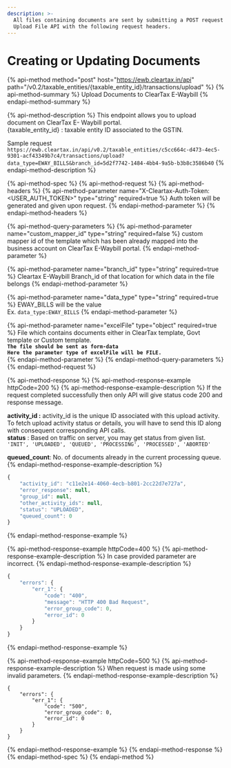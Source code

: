 ```yaml
---
description: >-
  All files containing documents are sent by submitting a POST request to the
  Upload File API with the following request headers.
---
```


# Creating or Updating Documents

{% api-method method="post" host="https://ewb.cleartax.in/api" path="/v0.2/taxable\_entities/{taxable\_entity\_id}/transactions/upload" %}
{% api-method-summary %}
Upload Documents to ClearTax E-Waybill 
{% endapi-method-summary %}

{% api-method-description %}
This endpoint allows you to upload document on ClearTax E- Waybill portal.  
{taxable\_entity\_id} : taxable entity ID associated to the GSTIN.    
  
Sample request  
`https://ewb.cleartax.in/api/v0.2/taxable_entities/c5cc664c-d473-4ec5-9301-acf43349b7c4/transactions/upload?data_type=EWAY_BILLS&branch_id=5d2f7742-1484-4bb4-9a5b-b3b8c3586b40`
{% endapi-method-description %}

{% api-method-spec %}
{% api-method-request %}
{% api-method-headers %}
{% api-method-parameter name="X-Cleartax-Auth-Token: <USER\_AUTH\_TOKEN>" type="string" required=true %}
Auth token will be generated and given upon request.
{% endapi-method-parameter %}
{% endapi-method-headers %}

{% api-method-query-parameters %}
{% api-method-parameter name="custom\_mapper\_id" type="string" required=false %}
custom  mapper id of the template which has been already mapped into the business account on ClearTax E-Waybill portal. 
{% endapi-method-parameter %}

{% api-method-parameter name="branch\_id" type="string" required=true %}
Cleartax E-Waybill Branch\_id of that location for which data in the file belongs
{% endapi-method-parameter %}

{% api-method-parameter name="data\_type" type="string" required=true %}
EWAY\_BILLS will be the value   
Ex. `data_type:EWAY_BILLS`
{% endapi-method-parameter %}

{% api-method-parameter name="excelFile" type="object" required=true %}
File which contains documents either in ClearTax template, Govt template or Custom template.  
**`The file should be sent as form-data`**  
**`Here the parameter type of excelFile will be FILE.`**  
{% endapi-method-parameter %}
{% endapi-method-query-parameters %}
{% endapi-method-request %}

{% api-method-response %}
{% api-method-response-example httpCode=200 %}
{% api-method-response-example-description %}
If the request completed successfully then only API will give status code 200 and response message.  
  
**activity\_id :** activity\_id is the unique ID associated with this upload activity. To fetch upload activity status or details, you will have to send this ID along with consequent corresponding API calls.  
**status** : Based on traffic on server, you may get status from given list.  
`'INIT', 'UPLOADED', 'QUEUED', 'PROCESSING', 'PROCESSED', 'ABORTED'`   
  
**queued\_count**: No. of documents already in the current processing queue.
{% endapi-method-response-example-description %}

```javascript
{
    "activity_id": "c11e2e14-4060-4ecb-b801-2cc22d7e727a",
    "error_response": null,
    "group_id": null,
    "other_activity_ids": null,
    "status": "UPLOADED",
    "queued_count": 0
}
```
{% endapi-method-response-example %}

{% api-method-response-example httpCode=400 %}
{% api-method-response-example-description %}
In case provided parameter are incorrect.
{% endapi-method-response-example-description %}

```javascript
{
    "errors": {
        "err_1": {
            "code": "400",
            "message": "HTTP 400 Bad Request",
            "error_group_code": 0,
            "error_id": 0
        }
    }
}
```
{% endapi-method-response-example %}

{% api-method-response-example httpCode=500 %}
{% api-method-response-example-description %}
When request is made using some invalid parameters.
{% endapi-method-response-example-description %}

```
{
    "errors": {
        "err_1": {
            "code": "500",
            "error_group_code": 0,
            "error_id": 0
        }
    }
}
```
{% endapi-method-response-example %}
{% endapi-method-response %}
{% endapi-method-spec %}
{% endapi-method %}



